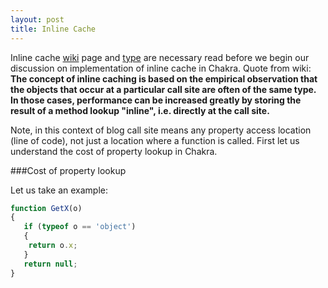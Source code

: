 ```yaml
---
layout: post
title: Inline Cache
---
```


Inline cache [wiki](https://en.wikipedia.org/wiki/Inline_caching) page and [type](http://abchatra.github.com/Type) are necessary read before we begin our discussion on implementation of inline cache in Chakra. Quote from wiki:
**The concept of inline caching is based on the empirical observation that the objects that occur at a particular call site are often of the same type. In those cases, performance can be increased greatly by storing the result of a method lookup "inline", i.e. directly at the call site.**

Note, in this context of blog call site means any property access location (line of code), not just a location where a function is called. First let us understand the cost of property lookup in Chakra.

<!--more-->  

###Cost of property lookup


Let us take an example:

```js
function GetX(o)
{
   if (typeof o == 'object')
   {
    return o.x;
   }
   return null;
}
```

